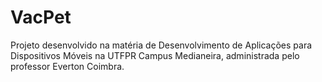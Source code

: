 # VacPet
Projeto desenvolvido na matéria de Desenvolvimento de Aplicações para Dispositivos Móveis na UTFPR Campus Medianeira, administrada pelo professor Everton Coimbra.
